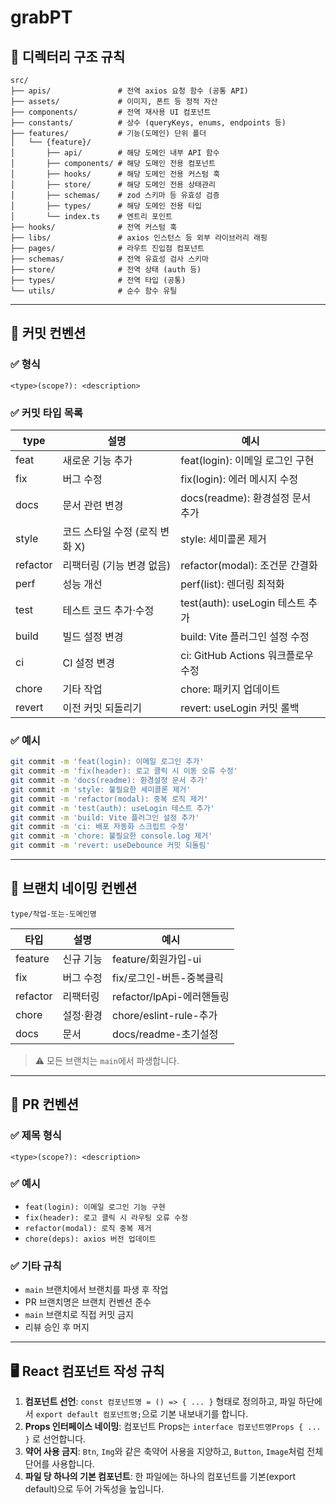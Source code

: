 # grabPT

## 📁 디렉터리 구조 규칙

```text
src/
├── apis/               # 전역 axios 요청 함수 (공통 API)
├── assets/             # 이미지, 폰트 등 정적 자산
├── components/         # 전역 재사용 UI 컴포넌트
├── constants/          # 상수 (queryKeys, enums, endpoints 등)
├── features/           # 기능(도메인) 단위 폴더
│   └── {feature}/
│       ├── api/        # 해당 도메인 내부 API 함수
│       ├── components/ # 해당 도메인 전용 컴포넌트
│       ├── hooks/      # 해당 도메인 전용 커스텀 훅
│       ├── store/      # 해당 도메인 전용 상태관리
│       ├── schemas/    # zod 스키마 등 유효성 검증
│       ├── types/      # 해당 도메인 전용 타입
│       └── index.ts    # 엔트리 포인트
├── hooks/              # 전역 커스텀 훅
├── libs/               # axios 인스턴스 등 외부 라이브러리 래핑
├── pages/              # 라우트 진입점 컴포넌트
├── schemas/            # 전역 유효성 검사 스키마
├── store/              # 전역 상태 (auth 등)
├── types/              # 전역 타입 (공통)
└── utils/              # 순수 함수 유틸
```

---

## 📝 커밋 컨벤션

### ✅ 형식

```text
<type>(scope?): <description>
```

### ✅ 커밋 타입 목록

| type     | 설명                           | 예시                               |
| -------- | ------------------------------ | ---------------------------------- |
| feat     | 새로운 기능 추가               | feat(login): 이메일 로그인 구현    |
| fix      | 버그 수정                      | fix(login): 에러 메시지 수정       |
| docs     | 문서 관련 변경                 | docs(readme): 환경설정 문서 추가   |
| style    | 코드 스타일 수정 (로직 변화 X) | style: 세미콜론 제거               |
| refactor | 리팩터링 (기능 변경 없음)      | refactor(modal): 조건문 간결화     |
| perf     | 성능 개선                      | perf(list): 렌더링 최적화          |
| test     | 테스트 코드 추가·수정          | test(auth): useLogin 테스트 추가   |
| build    | 빌드 설정 변경                 | build: Vite 플러그인 설정 수정     |
| ci       | CI 설정 변경                   | ci: GitHub Actions 워크플로우 수정 |
| chore    | 기타 작업                      | chore: 패키지 업데이트             |
| revert   | 이전 커밋 되돌리기             | revert: useLogin 커밋 롤백         |

### ✅ 예시

```bash
git commit -m 'feat(login): 이메일 로그인 추가'
git commit -m 'fix(header): 로고 클릭 시 이동 오류 수정'
git commit -m 'docs(readme): 환경설정 문서 추가'
git commit -m 'style: 불필요한 세미콜론 제거'
git commit -m 'refactor(modal): 중복 로직 제거'
git commit -m 'test(auth): useLogin 테스트 추가'
git commit -m 'build: Vite 플러그인 설정 추가'
git commit -m 'ci: 배포 자동화 스크립트 수정'
git commit -m 'chore: 불필요한 console.log 제거'
git commit -m 'revert: useDebounce 커밋 되돌림'
```

---

## 🌿 브랜치 네이밍 컨벤션

```text
type/작업-또는-도메인명
```

| 타입     | 설명      | 예시                      |
| -------- | --------- | ------------------------- |
| feature  | 신규 기능 | feature/회원가입-ui       |
| fix      | 버그 수정 | fix/로그인-버튼-중복클릭  |
| refactor | 리팩터링  | refactor/lpApi-에러핸들링 |
| chore    | 설정·환경 | chore/eslint-rule-추가    |
| docs     | 문서      | docs/readme-초기설정      |

> ⚠️ 모든 브랜치는 `main`에서 파생합니다.

---

## 🚀 PR 컨벤션

### ✅ 제목 형식

```text
<type>(scope?): <description>
```

### ✅ 예시

- `feat(login): 이메일 로그인 기능 구현`
- `fix(header): 로고 클릭 시 라우팅 오류 수정`
- `refactor(modal): 로직 중복 제거`
- `chore(deps): axios 버전 업데이트`

### ✅ 기타 규칙

- `main` 브랜치에서 브랜치를 파생 후 작업
- PR 브랜치명은 브랜치 컨벤션 준수
- `main` 브랜치로 직접 커밋 금지
- 리뷰 승인 후 머지

---

## 🖥️ React 컴포넌트 작성 규칙

1. **컴포넌트 선언**: `const 컴포넌트명 = () => { ... }` 형태로 정의하고, 파일 하단에서 `export default 컴포넌트명;`으로 기본 내보내기를 합니다.
2. **Props 인터페이스 네이밍**: 컴포넌트 Props는 `interface 컴포넌트명Props { ... }` 로 선언합니다.
3. **약어 사용 금지**: `Btn`, `Img`와 같은 축약어 사용을 지양하고, `Button`, `Image`처럼 전체 단어를 사용합니다.
4. **파일 당 하나의 기본 컴포넌트**: 한 파일에는 하나의 컴포넌트를 기본(export default)으로 두어 가독성을 높입니다.
